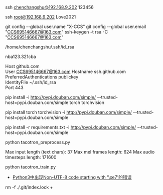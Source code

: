 ssh chenchangshu@192.168.9.202
123456

ssh root@192.168.9.202
Love2021


git config --global user.name "X-CCS"
git config --global user.email "CCS695146667@163.com"
ssh-keygen -t rsa -C "CCS695146667@163.com"

/home/chenchangshu/.ssh/id_rsa

nba123.321cba

Host github.com  
User CCS695146667@163.com 
Hostname ssh.github.com  
PreferredAuthentications publickey  
IdentityFile ~/.ssh/id_rsa  
Port 443


pip install -i http://pypi.douban.com/simple/ --trusted-host=pypi.douban.com/simple torch torchvision

pip install torch torchvision -i http://pypi.douban.com/simple/ --trusted-host=pypi.douban.com/simple

pip install -r requirements.txt -i http://pypi.douban.com/simple/ --trusted-host=pypi.douban.com/simple
 
python tacotron_preprocess.py

Max input length (text chars): 37
Max mel frames length: 624
Max audio timesteps length: 171600


python tacotron_train.py

+ [Python3中出现Non-UTF-8 code starting with '\xe7'的错误](https://blog.csdn.net/chen6s/article/details/86539726)


rm -f ./.git/index.lock
+ 